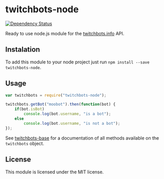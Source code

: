 # twitchbots-node
[![Dependency Status](https://dependencyci.com/github/freaktechnik/twitchbots-node/badge)](https://dependencyci.com/github/freaktechnik/twitchbots-node)

Ready to use node.js module for the [twitchbots.info](https://twitchbots.info) API.

## Instalation
To add this module to your node project just run `npm install --save twitchbots-node`.

## Usage
```js
var twitchbots = require("twitchbots-node");

twitchbots.getBot("moobot").then(function(bot) {
    if(bot.isBot)
        console.log(bot.username, "is a bot");
    else
        console.log(bot.username, "is not a bot");
});
```

See [twitchbots-base](https://www.npmjs.com/package/twitchbots-base) for a
documentation of all methods available on the `twitchbots` object.

## License
This module is licensed under the MIT license.
